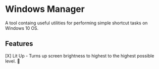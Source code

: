 # Windows Manager

A tool containg useful utilities for performing simple shortcut tasks on Windows 10 OS.

## Features

[X] Lit Up - Turns up screen brightness to highest to the highest possible level. 🚧
